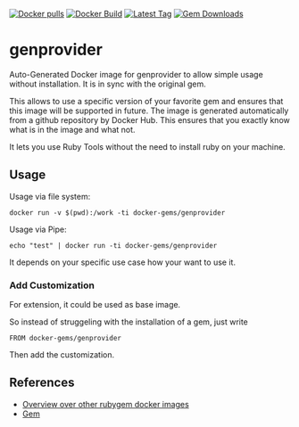 [![Docker pulls](https://img.shields.io/docker/pulls/rubygem/genprovider.svg)](https://hub.docker.com/r/rubygem/genprovider/)
[![Docker Build](https://img.shields.io/docker/automated/rubygem/genprovider.svg)](https://hub.docker.com/r/rubygem/genprovider/)
[![Latest Tag](https://img.shields.io/github/tag/docker-rubygem/genprovider.svg)](https://hub.docker.com/r/rubygem/genprovider/)
[![Gem Downloads](https://img.shields.io/gem/dt/genprovider.svg)](https://rubygems.org/gems/genprovider/)
# genprovider

Auto-Generated Docker image for genprovider to allow simple usage without installation.
It is in sync with the original gem.

This allows to use a specific version of your favorite gem and ensures that this image will be supported in future.
The image is generated automatically from a github repository by Docker Hub.
This ensures that you exactly know what is in the image and what not.

It lets you use Ruby Tools without the need to install ruby on your machine.

## Usage

Usage via file system:

`docker run -v $(pwd):/work -ti docker-gems/genprovider`

Usage via Pipe:

`echo "test" | docker run -ti docker-gems/genprovider`

It depends on your specific use case how your want to use it.

### Add Customization

For extension, it could be used as base image.

So instead of struggeling with the installation of a gem, just write

`FROM docker-gems/genprovider`

Then add the customization.

## References

 - [Overview over other rubygem docker images](https://github.com/thinkbot/docker-rubygem)
 - [Gem](https://rubygems.org/gems/genprovider/)
